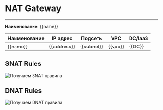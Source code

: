 # NAT Gateway
***  
**Наименование**: {{name}}

| **Наименование**  | **IP адрес** | **Подсеть** | **VPC**  | **DC/IaaS** |
|----------|--------------|-------------|----------|------------|
| {{name}} | {{address}}  | {{subnet}}  |  {{vpc}} | {{DC}}     |

## SNAT Rules
![Получаем SNAT правила](@entity/seaf.ta.reverse.cloud_ru.advanced.nat_gateways/natgw_snat?id={{id}}&domain={{domain}})

## DNAT Rules
![Получаем DNAT правила](@entity/seaf.ta.reverse.cloud_ru.advanced.nat_gateways/natgw_dnat?id={{id}}&domain={{domain}})


